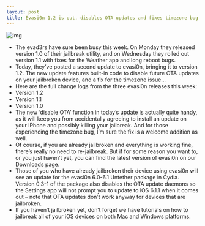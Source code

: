 ```yaml
---
layout: post
title: Evasi0n 1.2 is out, disables OTA updates and fixes timezone bug
---
```

![img](http://media.idownloadblog.com/wp-content/uploads/2013/02/EvasionHeader.jpeg)
* The evad3rs have sure been busy this week. On Monday they released version 1.0 of their jailbreak utility, and on Wednesday they rolled out version 1.1 with fixes for the Weather app and long reboot bugs.
* Today, they’ve posted a second update to evasi0n, bringing it to version 1.2. The new update features built-in code to disable future OTA updates on your jailbroken device, and a fix for the timezone issue…
* Here are the full change logs from the three evasi0n releases this week:
* Version 1.2
* Version 1.1
* Version 1.0
* The new ‘disable OTA’ function in today’s update is actually quite handy, as it will keep you from accidentally agreeing to install an update on your iPhone and possibly killing your jailbreak. And for those experiencing the timezone bug, I’m sure the fix is a welcome addition as well.
* Of course, if you are already jailbroken and everything is working fine, there’s really no need to re-jailbreak. But if for some reason you want to, or you just haven’t yet, you can find the latest version of evasi0n on our Downloads page.
* Those of you who have already jailbroken their device using evasi0n will see an update for the evasi0n 6.0-6.1 Untether package in Cydia. Version 0.3-1 of the package also disables the OTA update daemons so the Settings app will not prompt you to update to iOS 6.1.1 when it comes out – note that OTA updates don’t work anyway for devices that are jailbroken.
* If you haven’t jailbroken yet, don’t forget we have tutorials on how to jailbreak all of your iOS devices on both Mac and Windows platforms.

